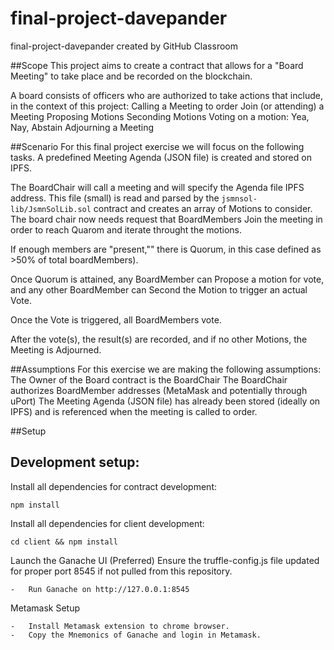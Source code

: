 # final-project-davepander
final-project-davepander created by GitHub Classroom

##Scope
This project aims to create a contract that allows for a "Board Meeting" to take place and be recorded on the blockchain.

A board consists of officers who are authorized to take actions that include, in the context of this project:
    Calling a Meeting to order
    Join (or attending) a Meeting
    Proposing Motions
    Seconding Motions
    Voting on a motion: Yea, Nay, Abstain
    Adjourning a Meeting

##Scenario
For this final project exercise we will focus on the following tasks.
   A predefined Meeting Agenda (JSON file) is created and stored on IPFS.

   The BoardChair will call a meeting and will specify the Agenda file IPFS address. This file (small) is read and parsed by the `jsmnsol-lib/JsmnSolLib.sol` contract and creates an array of Motions to consider.
   The board chair now needs request that BoardMembers Join the meeting in order to reach Quarom and iterate throught the motions.

   If enough members are "present,"" there is Quorum, in this case defined as >50% of total boardMembers).

   Once Quorum is attained, any BoardMember can Propose a motion for vote, and any other BoardMember can Second the Motion to trigger an actual Vote.

  Once the Vote is triggered, all BoardMembers vote.

  After the vote(s), the result(s) are recorded, and if no other Motions, the Meeting is Adjourned.

##Assumptions
  For this exercise we are making the following assumptions:
    The Owner of the Board contract is the BoardChair
    The BoardChair authorizes BoardMember addresses (MetaMask and potentially through uPort)
    The Meeting Agenda (JSON file) has already been stored (ideally on IPFS) and is referenced when the meeting is called to order.

##Setup
## Development setup:
Install all dependencies for contract development:
```
npm install
```

Install all dependencies for client development:

```
cd client && npm install
```
Launch the Ganache UI (Preferred)
Ensure the truffle-config.js file updated for proper port 8545 if not pulled from this repository.
```
-	Run Ganache on http://127.0.0.1:8545
```
Metamask Setup
```
-	Install Metamask extension to chrome browser.
-	Copy the Mnemonics of Ganache and login in Metamask.
```    
